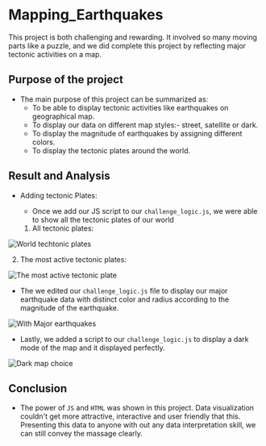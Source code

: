 # Mapping_Earthquakes
This project is both challenging and rewarding. It involved so many moving parts like a puzzle, and we did complete this project by reflecting major tectonic activities on a map.

## Purpose of the project

* The main purpose of this project can be summarized as:
  - To be able to display tectonic activities like earthquakes on geographical map.
  - To display our data on different map styles:- street, satellite or dark.
  - To display the magnitude of earthquakes by assigning different colors.
  - To display the tectonic plates around the world.

## Result and Analysis

* Adding tectonic Plates:
  - Once we add our JS script to our `challenge_logic.js`, we were able to show all the tectonic plates of our world
   
   1. All tectonic plates:

![World techtonic plates](https://user-images.githubusercontent.com/89214854/146337312-98cda01e-fe1d-4f1e-8c11-a7a43789caf5.png)


   2. The most active tectonic plates:

![The most active tectonic plate](https://user-images.githubusercontent.com/89214854/146337356-6cab7fc5-6554-4ee3-a265-888506a53505.png)


  - The we edited our `challenge_logic.js` file to display our major earthquake data with distinct color and radius according to the magnitude of the earthquake.

![With Major earthquakes](https://user-images.githubusercontent.com/89214854/146337405-af5df96d-2901-475f-9d3f-4c4fa808a8e8.png)


  - Lastly, we added a script to our `challenge_logic.js` to display a dark mode of the map and it displayed perfectly.

![Dark map choice](https://user-images.githubusercontent.com/89214854/146337474-73c7ab07-f5cd-4387-8e7e-5dde493f5b72.png)


## Conclusion

* The power of `JS` and `HTML` was shown in this project. Data visualization couldn't get more attractive, interactive and user friendly that this. Presenting this data to anyone with out any data interpretation skill, we can still convey the massage clearly.
